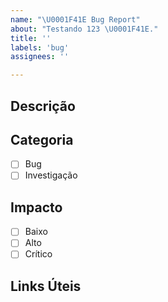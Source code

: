 ```yaml
---
name: "\U0001F41E Bug Report"
about: "Testando 123 \U0001F41E."
title: ''
labels: 'bug'
assignees: ''

---
```


## Descrição

## Categoria
- [ ] Bug
- [ ] Investigação

## Impacto
- [ ] Baixo
- [ ] Alto
- [ ] Crítico

## Links Úteis

